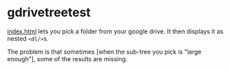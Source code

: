 # gdrivetreetest
[index.html](https://thedod.github.io/gdrivetreetest/) lets you pick a folder from your google drive.
It then displays it as nested `<dl/>`s.

The problem is that sometimes [when the sub-tree you pick is "large enough"], some of the results are missing.
